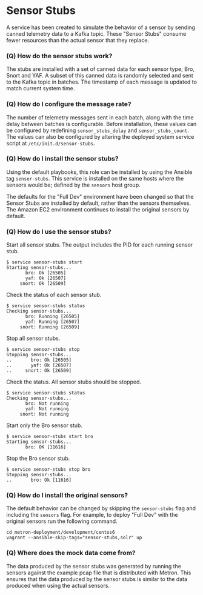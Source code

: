 <!--
Licensed to the Apache Software Foundation (ASF) under one
or more contributor license agreements.  See the NOTICE file
distributed with this work for additional information
regarding copyright ownership.  The ASF licenses this file
to you under the Apache License, Version 2.0 (the
"License"); you may not use this file except in compliance
with the License.  You may obtain a copy of the License at

    http://www.apache.org/licenses/LICENSE-2.0

Unless required by applicable law or agreed to in writing, software
distributed under the License is distributed on an "AS IS" BASIS,
WITHOUT WARRANTIES OR CONDITIONS OF ANY KIND, either express or implied.
See the License for the specific language governing permissions and
limitations under the License.
-->
# Sensor Stubs

A service has been created to simulate the behavior of a sensor by sending canned telemetry data to a Kafka topic.  These "Sensor Stubs" consume fewer resources than the actual sensor that they replace.

### (Q) How do the sensor stubs work?

The stubs are installed with a set of canned data for each sensor type; Bro, Snort and YAF.  A subset of this canned data is randomly selected and sent to the Kafka topic in batches.  The timestamp of each message is updated to match current system time.  

### (Q) How do I configure the message rate?

The number of telemetry messages sent in each batch, along with the time delay between batches is configurable.  Before installation, these values can be configured by redefining `sensor_stubs_delay` and `sensor_stubs_count`.  The values can also be configured by altering the deployed system service script at `/etc/init.d/sensor-stubs`.

### (Q) How do I install the sensor stubs?

Using the default playbooks, this role can be installed by using the Ansible tag `sensor-stubs`.  This service is installed on the same hosts where the sensors would be; defined by the `sensors` host group.

The defaults for the "Full Dev" environment have been changed so that the Sensor Stubs are installed by default, rather than the sensors themselves.  The Amazon EC2 environment continues to install the original sensors by default.

### (Q) How do I use the sensor stubs?

Start all sensor stubs.  The output includes the PID for each running sensor stub.
```
$ service sensor-stubs start
Starting sensor-stubs...
       bro: Ok [26505]
       yaf: Ok [26507]
     snort: Ok [26509]
```

Check the status of each sensor stub.
```
$ service sensor-stubs status
Checking sensor-stubs...
       bro: Running [26505]
       yaf: Running [26507]
     snort: Running [26509]
```

Stop all sensor stubs.
```
$ service sensor-stubs stop
Stopping sensor-stubs...
..       bro: Ok [26505]
..       yaf: Ok [26507]
..     snort: Ok [26509]
```

Check the status.  All sensor stubs should be stopped.
```
$ service sensor-stubs status
Checking sensor-stubs...
       bro: Not running
       yaf: Not running
     snort: Not running
```

Start only the Bro sensor stub.
```
$ service sensor-stubs start bro
Starting sensor-stubs...
       bro: OK [11616]
```

Stop the Bro sensor stub.
```
$ service sensor-stubs stop bro
Stopping sensor-stubs...
..       bro: Ok [11616]
```

### (Q) How do I install the original sensors?

The default behavior can be changed by skipping the `sensor-stubs` flag and including the `sensors` flag. For example, to deploy "Full Dev" with the original sensors run the following command.

```
cd metron-deployment/development/centos6
vagrant --ansible-skip-tags="sensor-stubs,solr" up
```

### (Q) Where does the mock data come from?

The data produced by the sensor stubs was generated by running the sensors against the example pcap file that is distributed with Metron.  This ensures that the data produced by the sensor stubs is similar to the data produced when using the actual sensors.
